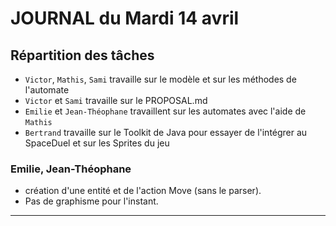 # JOURNAL du Mardi 14 avril

## Répartition des tâches

- `Victor`, `Mathis`, `Sami` travaille sur le modèle et sur les méthodes de l'automate
- `Victor` et `Sami` travaille sur le PROPOSAL.md
- `Emilie` et `Jean-Théophane` travaillent sur les automates avec l'aide de `Mathis`
- `Bertrand` travaille sur le Toolkit de Java pour essayer de l'intégrer au SpaceDuel et sur les Sprites du jeu

### Emilie, Jean-Théophane
- création d'une entité et de l'action Move (sans le parser).
- Pas de graphisme pour l'instant.

---
